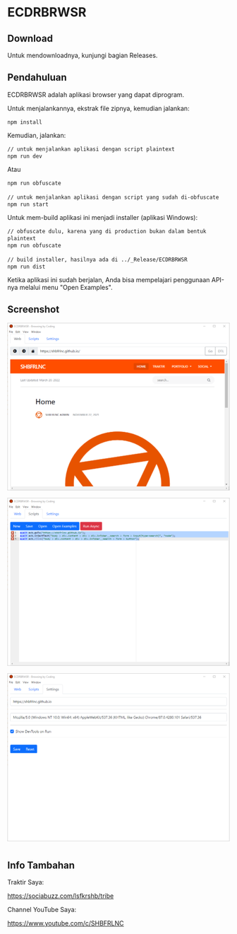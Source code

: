 # ECDRBRWSR

## Download

Untuk mendownloadnya, kunjungi bagian Releases.

## Pendahuluan

ECDRBRWSR adalah aplikasi browser yang dapat diprogram. 

Untuk menjalankannya, ekstrak file zipnya, kemudian jalankan:

```
npm install
```

Kemudian, jalankan:

```
// untuk menjalankan aplikasi dengan script plaintext
npm run dev
```

Atau

```
npm run obfuscate

// untuk menjalankan aplikasi dengan script yang sudah di-obfuscate
npm run start
```

Untuk mem-build aplikasi ini menjadi installer (aplikasi Windows):

```
// obfuscate dulu, karena yang di production bukan dalam bentuk plaintext
npm run obfuscate

// build installer, hasilnya ada di ../_Release/ECDRBRWSR
npm run dist
```

Ketika aplikasi ini sudah berjalan, Anda bisa mempelajari penggunaan API-nya melalui menu "Open Examples".

## Screenshot

![ScreenShot](https://github.com/shbfrlnc/ECDRBRWSR/blob/main/assets/ECDRBRWSR1.png)

![ScreenShot](https://github.com/shbfrlnc/ECDRBRWSR/blob/main/assets/ECDRBRWSR2.png)

![ScreenShot](https://github.com/shbfrlnc/ECDRBRWSR/blob/main/assets/ECDRBRWSR3.png)

# 

## Info Tambahan

Traktir Saya:

https://sociabuzz.com/lsfkrshb/tribe

Channel YouTube Saya:

https://www.youtube.com/c/SHBFRLNC
